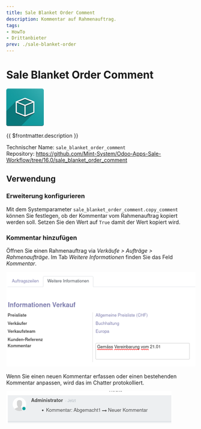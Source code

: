 ```yaml
---
title: Sale Blanket Order Comment
description: Kommentar auf Rahmenauftrag.
tags:
- HowTo
- Drittanbieter
prev: ./sale-blanket-order
---
```

# Sale Blanket Order Comment
![icon_oms_box](attachments/icon_oms_box.png)

{{ $frontmatter.description }}

Technischer Name: `sale_blanket_order_comment`\
Repository: <https://github.com/Mint-System/Odoo-Apps-Sale-Workflow/tree/16.0/sale_blanket_order_comment>

## Verwendung

### Erweiterung konfigurieren

Mit dem Systemparameter `sale_blanket_order_comment.copy_comment` können Sie festlegen, ob der Kommentar vom Rahmenauftrag kopiert werden soll. Setzen Sie den Wert auf `True` damit der Wert kopiert wird.

### Kommentar hinzufügen

Öffnen Sie einen Rahmenauftrag via *Verkäufe > Aufträge > Rahmenaufträge*. Im Tab *Weitere Informationen* finden Sie das Feld *Kommentar*.

![](attachments/Sale%20Blanket%20Order%20Comment%20Feld.png)

Wenn Sie einen neuen Kommentar erfassen oder einen bestehenden Kommentar anpassen, wird das im Chatter protokolliert.

![](attachments/Sale%20Blanket%20Order%20Comment%20Chatter.png)